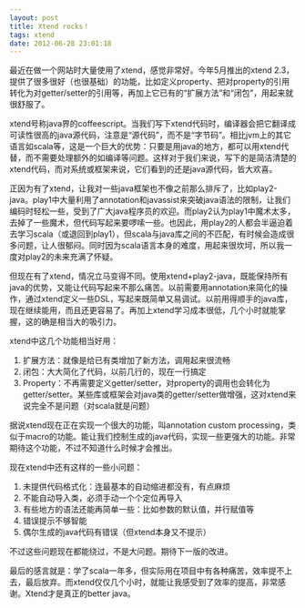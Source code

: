 ```yaml
---
layout: post
title: Xtend rocks！
tags: xtend
date: 2012-06-28 23:01:18
---
```


最近在做一个网站时大量使用了xtend，感觉非常好。今年5月推出的xtend 2.3，提供了很多很好（也很基础）的功能，比如定义property、把对property的引用转化为对getter/setter的引用等，再加上它已有的“扩展方法”和“闭包”，用起来就很舒服了。

xtend号称java界的coffeescript。当我们写下xtend代码时，编译器会把它翻译成可读性很高的java源代码，注意是“源代码”，而不是“字节码”。相比jvm上的其它语言如scala等，这是一个巨大的优势：只要是用java的地方，都可以用xtend代替，而不需要处理额外的如编译等问题。这样对于我们来说，写下的是简洁清楚的xtend代码，而对系统或框架来说，它们看到的还是java源代码，皆大欢喜。

正因为有了xtend，让我对一些java框架也不像之前那么排斥了，比如play2-java。play1中大量利用了annotation和javassist来突破java语法的限制，让我们编码时轻松一些，受到了广大java程序员的欢迎。而play2认为play1中魔术太多，去掉了一些魔术，但代码写起来要啰嗦一些。也因此，用play2的人都会半逼迫着去学习scala（或退回到play1），但scala与java库之间的不匹配，有时候会造成很多问题，让人很郁闷。同时因为scala语言本身的难度，用起来很坎坷，所以我一度对play2的未来充满了怀疑。

但现在有了xtend，情况立马变得不同。使用xtend+play2-java，既能保持所有java的优势，又能让代码写起来不那么痛苦。以前需要用annotation来简化的操作，通过xtend定义一些DSL，写起来既简单又易调试。以前用得顺手的java库，现在继续能用，而且还更容易了。再加上xtend学习成本很低，几个小时就能掌握，这的确是相当大的吸引力。

xtend中这几个功能相当好用：

1.  扩展方法：就像是给已有类增加了新方法，调用起来很流畅
2.  闭包：大大简化了代码，以前几行的，现在一行搞定
3.  Property：不再需要定义getter/setter，对property的调用也会转化为getter/setter。某些库或框架会对java类的getter/setter做增强，这对xtend来说完全不是问题（对scala就是问题）

据说xtend现在正在实现一个很大的功能，叫annotation custom processing，类似于macro的功能。能让我们控制生成的java代码，实现一些更强大的功能。非常期待这个功能，不过不知道什么时候才会推出。

现在xtend中还有这样的一些小问题：

1.  未提供代码格式化：连最基本的自动缩进都没有，有点麻烦
2.  不能自动导入类，必须手动一个个定位再导入
3.  有些地方的语法还能再简单一些：比如参数的默认值，并行赋值等
4.  错误提示不够智能
5.  偶尔生成的java代码有错误（但xtend本身又不提示）

不过这些问题现在都能绕过，不是大问题。期待下一版的改进。

最后的感言就是：学了scala一年多，但实际用在项目中有各种痛苦，效率提不上去，最后放弃。而xtend仅仅几个小时，就能让我感受到了效率的提高，非常感谢。Xtend才是真正的better java。
